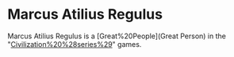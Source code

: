 # Marcus Atilius Regulus

Marcus Atilius Regulus is a [Great%20People](Great Person) in the "[Civilization%20%28series%29](Civilization)" games.